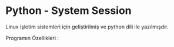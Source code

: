 # Python - System Session

Linux işletim sistemleri için geliştirilmiş ve python dili ile yazılmışdır.

Programın Özellikleri :
